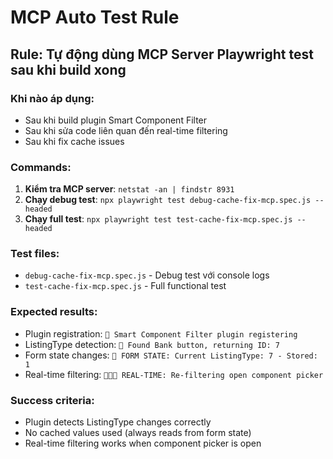 # MCP Auto Test Rule

## Rule: Tự động dùng MCP Server Playwright test sau khi build xong

### Khi nào áp dụng:
- Sau khi build plugin Smart Component Filter
- Sau khi sửa code liên quan đến real-time filtering
- Sau khi fix cache issues

### Commands:
1. **Kiểm tra MCP server**: `netstat -an | findstr 8931`
2. **Chạy debug test**: `npx playwright test debug-cache-fix-mcp.spec.js --headed`
3. **Chạy full test**: `npx playwright test test-cache-fix-mcp.spec.js --headed`

### Test files:
- `debug-cache-fix-mcp.spec.js` - Debug test với console logs
- `test-cache-fix-mcp.spec.js` - Full functional test

### Expected results:
- Plugin registration: `🚀 Smart Component Filter plugin registering`
- ListingType detection: `🎯 Found Bank button, returning ID: 7`
- Form state changes: `🔄 FORM STATE: Current ListingType: 7 - Stored: 1`
- Real-time filtering: `🔄🔄🔄 REAL-TIME: Re-filtering open component picker`

### Success criteria:
- Plugin detects ListingType changes correctly
- No cached values used (always reads from form state)
- Real-time filtering works when component picker is open 